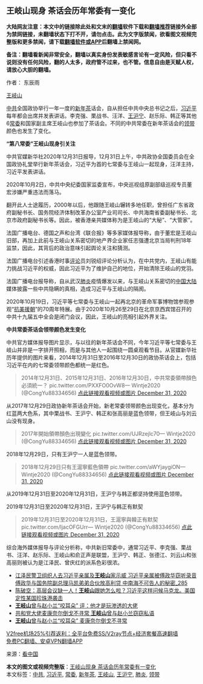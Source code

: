  <h2>王岐山现身 茶话会历年常委有一变化</h2> <p class="notice"><b>大陆网友注意：本文中的链接除此处和文末的<a href="https://github.com/bannedbook/fanqiang" >翻墙</a>软件下载和<a href="https://github.com/killgcd/justmysocks/blob/master/README.md">翻墙推荐</a>链接外全部为禁网链接，未翻墙状态下打不开，请勿点击。此为文字版禁闻，欲看图文视频完整版和更多禁闻，请下载<a href="https://github.com/bannedbook/fanqiang">翻墙软件或APP</a>后翻墙上禁闻网。</p><p>备注：翻墙看新闻非常安全，翻墙以真实身份发表敏感言论有一定风险，但只看不说则没有任何风险，翻的人太多，政府管不过来，也不管。信息自由是天赋人权，请放心大胆的翻墙。</b></p>  <div class="entry"> <p>作者： 东辰雨</p> <p id="conimg"><a href="https://www.bannedbook.org/bnews/tag/%e7%8e%8b%e5%b2%90%e5%b1%b1/" class="st_tag internal_tag" rel="tag" title="标签 王岐山 下的日志">王岐山</a></p> <p><a href="https://www.bannedbook.org/bnews/tag/%e4%b8%ad%e5%85%b1/" class="st_tag internal_tag" rel="tag" title="标签 中共 下的日志">中共</a>全国政协举行一年一度的<a href="https://www.bannedbook.org/bnews/tag/%E6%96%B0%E5%B9%B4%E8%8C%B6/" class="st_tag internal_tag" rel="tag" title="标签 新年茶 下的日志">新年茶</a>话会，自从担任中共中央总书记之后，<a href="https://www.bannedbook.org/bnews/tag/%e4%b9%a0%e8%bf%91%e5%b9%b3/" class="st_tag internal_tag" rel="tag" title="标签 习近平 下的日志">习近平</a>每年都会出席并发表讲话。李克强、栗战书、汪洋、<a href="https://www.bannedbook.org/bnews/tag/%e7%8e%8b%e6%b2%aa%e5%ae%81/" class="st_tag internal_tag" rel="tag" title="标签 王沪宁 下的日志">王沪宁</a>、赵乐际、韩正等其他6<a href="https://www.bannedbook.org/bnews/tag/%e5%b8%b8%e5%a7%94/" class="st_tag internal_tag" rel="tag" title="标签 常委 下的日志">常委</a>和国家副主席王岐山也参加了茶话会。不同的中共常委在新年茶话会的<a href="https://www.bannedbook.org/bnews/tag/%E9%A2%86%E5%B8%A6/" class="st_tag internal_tag" rel="tag" title="标签 领带 下的日志">领带</a>颜色也发生了变化。</p> <p><strong>“第八常委”王岐山现身引关注</strong></p> <p>中共官媒新华社2020年12月31日报导，12月31日上午，中共政协全国委员会在全国政协礼堂举行新年茶话会，习近平为首的七常委与王岐山一起现身，汪洋主持，习近平发表讲话。</p>  <p>2020年10月2日，中共中央纪委国家监委宣布，中央巡视组原副部级巡视专员董宏涉嫌严重违法而落马。</p> <p>翻开此人士途履历，2000年以后，他跟随王岐山辗转多地任职，曾担任广东省政府副秘书长、国务院经济体制改革办公室产业司司长、中共海南省委副秘书长、北京市政府副秘书长等。因此，被香港亲共媒体称为是王岐山的“大秘”、“大管家”。</p> <p>法国广播电台、德国之声和台湾《联合报》等多家媒体报导称，由于董宏是王岐山旧部，再加上此前与王岐山关系密切的地产界企业家任志强遭北京当局判刑18年监禁，因此，其背后的政治意味引起舆论关注和猜测。</p> <p>法国广播电台引述香港时事<span class='wp_keywordlink_affiliate'><a href="https://www.bannedbook.org/bnews/comments/" title="新闻评论" target="_blank">评论</a></span>员刘锐绍评论分析认为，在中共党内，王岐山有能力挑战习近平的权威，因此习近平为了维护自己的地位，开始清除王岐山的党羽。</p> <p>法国广播电台报导称，自从武汉<a href="https://www.bannedbook.org/bnews/tag/%e8%82%ba%e7%82%8e/" class="st_tag internal_tag" rel="tag" title="标签 肺炎 下的日志">肺炎</a>疫情爆发以来，与王岐山关系密切的<span class='wp_keywordlink_affiliate'><a href="https://www.bannedbook.org/" title="中国" target="_blank">中国</a></span><span class='wp_keywordlink_affiliate'><a href="https://www.bannedbook.org/" title="大陆" target="_blank">大陆</a></span>媒体披露一些中共隐瞒的真相，造成习近平与王岐山的隔阂。</p>  <p>2020年10月19日，习近平等七常委与王岐山一起再北京的革命军事博物馆参观参观“<span class='wp_keywordlink'><a href="https://www.bannedbook.org/forum2/topic952.html" title="历史回顾：从“抗美援朝”到“大跃进”" target="_blank">抗美援朝</a></span>”的70周年特展。由于2020年10月26至29日在北京京西宾馆召开的中共十九届五中全会是闭门会议，因此，王岐山的亮相引起外界关注。</p> <p><strong>中共常委茶话会领带颜色发生变化</strong></p> <p>中共官方媒体报导图片显示，与以往的新年茶话会不同，今年习近平等七常委与王岐山并非是一字排开照相，而是与其他人一起围绕一圆桌观看节目。从官媒新华社历年提供的图片来看，2014年12月31日至2016年12月30日的政协茶话会上，包括习近平在内的七常委领带颜色都统一是红色。</p> <blockquote><p>2014年12月31日、2015年12月31日、2016年12月30日，中共常委領帶顏色必須統一？ pic.twitter.com/PXXFO0OvW8— Wintje2020 (@CongYu88334656) <a href="https://twitter.com/CongYu88334656/status/1344699496530386947?ref_src=twsrc%5Etfw">点此链接观看视频或图片 December 31, 2020</a></p></blockquote> <p>从2017年12月29日政协新年茶话会开始，新老常委领带颜色出现变化，基本分为红蓝两大色系，其中栗战书、王沪宁、韩正和张高丽是蓝色领带，但王岐山与刘云山没有现身。</p>  <blockquote><p>2017年開始領帶顏色出現變化 pic.twitter.com/UJRzejlc70— Wintje2020 (@CongYu88334656) <a href="https://twitter.com/CongYu88334656/status/1344700113646743552?ref_src=twsrc%5Etfw">点此链接观看视频或图片 December 31, 2020</a></p></blockquote> <p>2018年12月29日，只有王沪宁一人是蓝色领带。</p> <blockquote><p>2018年12月29日只有王滬寧藍色領帶 pic.twitter.com/aWYjaygiON— Wintje2020 (@CongYu88334656) <a href="https://twitter.com/CongYu88334656/status/1344701079435571203?ref_src=twsrc%5Etfw">点此链接观看视频或图片 December 31, 2020</a></p></blockquote> <p>从2019年12月31日至2020年12月31日，王沪宁与韩正都坚持使用蓝色领带。</p> <p>2019年12月31日至2020年12月31日，王沪宁与韩正有默契</p>  <blockquote><p>2019年12月31日至2020年12月31日，王滬寧與韓正有默契 pic.twitter.com/ljacOFGUrr— Wintje2020 (@CongYu88334656) <a href="https://twitter.com/CongYu88334656/status/1344701844573089792?ref_src=twsrc%5Etfw">点此链接观看视频或图片 December 31, 2020</a></p></blockquote> <p>综合海外媒体报导与评论分析称，中共新旧常委中，通常习近平、李克强、栗战书、汪洋、赵乐际、王岐山和俞正声是联盟，王沪宁、韩正、张德江、刘云山和张高丽则被认为是江泽民、曾庆红的派系色彩很浓。</p> <ul class='op-related-articles' title='相关阅读'> <li><a href='https://www.bannedbook.org/bnews/comments/20201223/1453195.html' target='_blank'>江泽民警卫组织人去习近平亲属及<b>王岐山</b>家示威 习近平亲属被傅政华窃听录音 傅政华与国务院副总理马凯弟弟合伙放高利贷 中南海不可告人的秘密_285</a></li> <li><a href='https://www.bannedbook.org/bnews/cbnews/20201220/1451703.html' target='_blank'>陈破空：高层会议缺一人！<b>王岐山</b>跟她怎么啦？习近平这样问候马克龙。美国定性某国珍珠港袭击</a></li> <li><a href='https://www.bannedbook.org/bnews/comments/20201219/1450754.html' target='_blank'><b>王岐山</b>曾与赵小兰“咬耳朵” 评：他才是玩渗透的大佬</a></li> <li><a href='https://www.bannedbook.org/bnews/worldnews/20201218/1450467.html' target='_blank'>共和党大佬麦康奈尔倒戈不寻常 <b>王岐山</b>曾与赵小兰窃窃私语</a></li> <li><a href='https://www.bannedbook.org/bnews/cbnews/20201218/1450340.html' target='_blank'><b>王岐山</b>曾与赵小兰“咬耳朵” 麦康奈尔倒戈不寻常</a></li> </ul> <p class="texttj"> <a href="https://github.com/bannedbook/fanqiang/wiki/V2ray%E6%9C%BA%E5%9C%BA" target="_blank">V2free机场25%引荐返利：全平台免费SS/V2ray节点+经济套餐高速翻墙</a><br/> <a href="https://github.com/bannedbook/fanqiang/wiki/%E7%A6%81%E9%97%BB%E7%BD%91%E5%AE%89%E5%8D%93%E7%BF%BB%E5%A2%99%E6%96%B0%E9%97%BBAPP" target="_blank">免费PC翻墙、安卓VPN翻墙APP</a></p><p> 来源：<span class='wp_keywordlink_affiliate'><a href="https://www.secretchina.com/" title="看中国" target="_blank">看中国</a></span> </p><a name='sharetosocial'></a>       <div><b>本文的图文或视频完整版</b>：<a href='https://www.bannedbook.org/bnews/cbnews/20210101/1458787.html'>王岐山现身 茶话会历年常委有一变化</a></div>  </div><!--END ENTRY--> <div class="postfooter"> <div>本文标签：<a href="https://www.bannedbook.org/bnews/tag/%e4%b8%ad%e5%85%b1/" rel="tag">中共</a>, <a href="https://www.bannedbook.org/bnews/tag/%e4%b9%a0%e8%bf%91%e5%b9%b3/" rel="tag">习近平</a>, <a href="https://www.bannedbook.org/bnews/tag/%e5%b8%b8%e5%a7%94/" rel="tag">常委</a>, <a href="https://www.bannedbook.org/bnews/tag/%E6%96%B0%E5%B9%B4%E8%8C%B6/" rel="tag">新年茶</a>, <a href="https://www.bannedbook.org/bnews/tag/%e7%8e%8b%e5%b2%90%e5%b1%b1/" rel="tag">王岐山</a>, <a href="https://www.bannedbook.org/bnews/tag/%e7%8e%8b%e6%b2%aa%e5%ae%81/" rel="tag">王沪宁</a>, <a href="https://www.bannedbook.org/bnews/tag/%e8%82%ba%e7%82%8e/" rel="tag">肺炎</a>, <a href="https://www.bannedbook.org/bnews/tag/%E9%A2%86%E5%B8%A6/" rel="tag">领带</a></div>  </div><!--END POSTFOOTER--> 